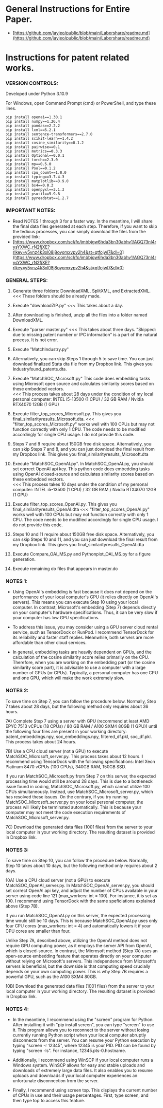 # General Instructions for Entire Paper.
  * [https://github.com/jayjeo/public/blob/main/Laborshare/readme.md](https://github.com/jayjeo/public/blob/main/Laborshare/readme.md)

# Instructions for patent related works. 

### VERSION CONTROLS:
Developed under Python 3.10.9

For Windows, open Command Prompt (cmd) or PowerShell, and type these lines. 
```
pip install openai==1.30.1
pip install numpy==1.26.4
pip install pandas==2.2.2
pip install lxml==5.2.1
pip install sentence-transformers==2.7.0
pip install scikit-learn==1.4.2
pip install cosine_similarity==0.1.2
pip install pairwise==0.1
pip install metrics==0.3.3
pip install Optional==0.0.1
pip install torch==2.3.0
pip install mp==0.5.0
pip install Pool==0.1.2
pip install cpu_count==1.0.0
pip install typing==3.7.4.3
pip install matplotlib==3.9.0
pip install bs4==0.0.2
pip install openpyxl==3.1.3
pip install psutil==5.9.8
pip install pyreadstat==1.2.7
```

### IMPORTANT NOTES:
  * Read NOTES 1 through 3 for a faster way. In the meantime, I will share the final data files generated at each step. Therefore, if you want to skip the tedious processes, you can simply download the files from the provided link: 
  * [https://www.dropbox.com/scl/fo/jmbbjgw6hda3bn30abhv1/AGQ73nI4rysYXWC_rN2fjXE?rlkey=y5vnz4k3xl08j8oyomxypv2h4&st=qtfojwl7&dl=0](https://www.dropbox.com/scl/fo/jmbbjgw6hda3bn30abhv1/AGQ73nI4rysYXWC_rN2fjXE?rlkey=y5vnz4k3xl08j8oyomxypv2h4&st=qtfojwl7&dl=0)

### GENERAL STEPS:
1) Generate three folders: DownloadXML, SplitXML, and ExtractedXML.   <<< These folders should be already made. 

2) Execute "downloadZIP.py"    <<< This takes about a day. 

3) After downloading is finished, unzip all the files into a folder named DownloadXML. 

4) Execute "parser master.py"   <<< This takes about three days. 
"Skipped: due to missing patent number or IPC information" is a part of the natural process. It is not error.

5) Execute "MatchIndustry.py"

6) Alternatively, you can skip Steps 1 through 5 to save time. You can just download finalized Stata dta file from my Dropbox link. This gives you Industryfound_patents.dta.

7) Execute "MatchSOC_Microsoft.py" This code does embedding tasks using Microsoft open source and calculates similarity scores based on these embedded vectors.    
<<< This process takes about 28 days under the condition of my local personal computer: INTEL i5-13500 (1 CPU) / 32 GB RAM / Nvidia RTX4070 12GB (1 GPU)

8) Execute filter_top_scores_Microsoft.py. This gives you final_similarityresults_Microsoft.dta. 
<<< "filter_top_scores_Microsoft.py" works well with 100 CPUs but may not function correctly with only 1 CPU. The code needs to be modified accordingly for single CPU usage. I do not provide this code. 

9) Steps 7 and 8 require about 150GB free disk space. Alternatively, you can skip Steps 7 and 8, and you can just download the final result from my Dropbox link. This gives you final_similarityresults_Microsoft.dta

10) Execute "MatchSOC_OpenAI.py". In MatchSOC_OpenAI.py, you should set correct OpenAI api key. This python code does embedding tasks using OpenAI closed-source and calculates similarity scores based on these embedded vectors.    
<<< This process takes 10 days under the condition of my personal computer: INTEL i5-13500 (1 CPU) / 32 GB RAM / Nvidia RTX4070 12GB (1 GPU)

11) Execute filter_top_scores_OpenAI.py. This gives you final_similarityresults_OpenAI.dta
<<< "filter_top_scores_OpenAI.py" works well with 100 CPUs but may not function correctly with only 1 CPU. The code needs to be modified accordingly for single CPU usage. I do not provide this code.

12) Steps 10 and 11 require about 150GB free disk space. Alternatively, you can skip Steps 10 and 11, and you can just download the final result from my Dropbox link. This gives you final_similarityresults_OpenAI.dta

13) Execute Compare_OAI_MS.py and Pythonplot_OAI_MS.py for a figure generation.

14) Execute remaining do files that appears in master.do

### NOTES 1:
  * Using OpenAI's embedding is fast because it does not depend on the performance of your local computer's GPU (it relies directly on OpenAI's servers). This means you can execute Step 10 using your local computer. In contrast, Microsoft's embedding (Step 7) depends directly on your computer's hardware specifications. Thus, it can be very slow if your computer has low GPU specifications. 

  * To address this issue, you may consider using a GPU server cloud rental service, such as TensorDock or RunPod. I recommend TensorDock for its reliability and faster staff replies. Meanwhile, both servers are more affordable than other cloud services.

  * In general, embedding tasks are heavily dependent on GPUs, and the calculation of the cosine similarity score relies primarily on the CPU. Therefore, when you are working on the embedding part (or the cosine similarity score part), it is advisable to use a computer with a large number of GPUs (or CPUs). Typically, a personal computer has one CPU and one GPU, which will make the work extremely slow.

### NOTES 2:
To save time on Step 7, you can follow the procedure below. Normally, Step 7 takes about 28 days, but the following method only requires about 36 hours.

7A) Complete Step 7 using a server with GPU (recommend at least AMD EPYC 7513 vCPUs (18 CPUs) / 80 GB RAM / A100 SXM4 80GB (1 GPU)) until the following four files are present in your working directory: patent_embeddings.npy, soc_embeddings.npy, filtered_df.pkl, soc_df.pkl. This process takes about 24 hours. 

7B) Use a CPU cloud server (not a GPU) to execute MatchSOC_Microsoft_server.py. This process takes about 12 hours. I recommend using TensorDock with the following specifications: Intel Xeon Platinum 8470 vCPUs (100 CPUs), 340GB RAM, 150GB SSD. 

If you run MatchSOC_Microsoft.py from Step 7 on this server, the expected processing time would still be around 28 days. This is due to a bottleneck issue found in coding, MatchSOC_Microsoft.py, which cannot utilize 100 CPUs simultaneously. Instead, use MatchSOC_Microsoft_server.py, which has resolved these issues. On the contrary, if you try running MatchSOC_Microsoft_server.py on your local personal computer, the process will likely be terminated automatically. This is because your computer may not meet the code execution requirements of MatchSOC_Microsoft_server.py.

7C) Download the generated data files (1001 files) from the server to your local computer in your working directory. The resulting dataset is provided in Dropbox link. 

### NOTES 3:
To save time on Step 10, you can follow the procedure below. Normally, Step 10 takes about 10 days, but the following method only requires about 2 days. 

10A) Use a CPU cloud server (not a GPU) to execute MatchSOC_OpenAI_server.py. In MatchSOC_OpenAI_server.py, you should set correct OpenAI api key, and adjust the number of CPUs available in your server using code line 121 (max_workers: int = 100). For instance, it is set as 100. I recommend using TensorDock with the same speficiations explained above (Step 7B). 

If you run MatchSOC_OpenAI.py on this server, the expected processing time would still be 10 days. This is because MatchSOC_OpenAI.py uses only four CPU cores (max_workers: int = 4) and automatically lowers it if your CPU cores are smaller than four.

Unlike Step 7A, described above, utilizing the OpenAI method does not require GPU computing power, as it employs the server API from OpenAI, which is closed-source. In contrast, the Microsoft method (Step 7A) uses an open-source embedding feature that operates directly on your computer without relying on Microsoft's servers. This independence from Microsoft's servers is beneficial, but the downside is that computing speed crucially depends on your own computing power. This is why Step 7B requires a powerful GPU, such as the A100 SXM4 80GB. 

10B) Download the generated data files (1001 files) from the server to your local computer in your working directory. The resulting dataset is provided in Dropbox link. 

### NOTES 4:
  * In the meantime, I recommend using the "screen" program for Python. After installing it with "pip install screen", you can type "screen" to use it. This program allows you to reconnect to the server without losing currently running Python script when your local computer abruptly disconnects from the server. You can resume your Python execution by typing "screen -r 12345", where 12345 is your PID. PID can be found by typing "screen -ls". For instance, 12345.pts-0.hostname.

  * Additionally, I recommend using WinSCP if your local computer runs a Windows system. WinSCP allows for easy and stable uploads and downloads of extremely large data files. It also enables you to resume uploads and downloads if your local computer experiences an unfortunate disconnection from the server.

  * Finally, I recommend using screen top. This displays the current number of CPUs in use and their usage percentages. First, type screen, and then type top to access this feature.
